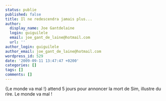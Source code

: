 ```yaml
---
status: publie
published: false
title: Il ne redescendra jamais plus...
author:
  display_name: Joe Gantdelaine
  login: guiguilele
  email: joe_gant_de_laine@hotmail.com
  url: ''
author_login: guiguilele
author_email: joe_gant_de_laine@hotmail.com
wordpress_id: 529
date: '2009-09-11 13:47:47 +0200'
categories: []
tags: []
comments: []
---
```

{Le monde va mal !} attend 5 jours pour annoncer la mort de Sim, illustre du rire. Le monde va mal !
